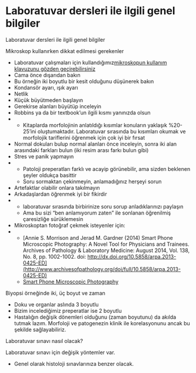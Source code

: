 # Laboratuvar dersleri ile ilgili genel bilgiler

Laboratuvar dersleri ile ilgili genel bilgiler

Mikroskop kullanırken dikkat edilmesi gerekenler

* Laboratuvar çalışmaları için kullandığımız[mikroskopun kullanım klavuzunu gözden geçirebilirsiniz](https://drive.google.com/file/d/0B4x15l9fUIsjMDJlRkxwbE8wQzQ/view?usp=sharing)
* Cama önce dışarıdan bakın
* Bu örneğin iki boyutlu bir kesit olduğunu düşünerek bakın
* Kondansör ayarı, ışık ayarı
* Netlik
* Küçük büyütmeden başlayın
* Gerekirse alanları büyütüp inceleyin
* Robbins ya da bir textbook’un ilgili kısmı yanınızda olsun
* * Kitaplarda morfolojinin anlatıldığı kısımlar konuların yaklaşık %20-25’ini oluştumaktadır. Laboratuvar sırasında bu kısımları okumak ve morfolojik tariflerini öğrenmek için çok iyi bir fırsat
* Normal dokuları bulup normal alanları önce inceleyin, sonra iki alan arasındaki farkları bulun \(iki resim arası farkı bulun gibi\)
* Stres ve panik yapmayın
* * Patoloji preperatları farklı ve acayip görünebilir, ama sizden beklenen şeyler oldukça basittir
  * Soru sormaktan çekinmeyin, anlamadığınız herşeyi sorun
* Artefaktlar olabilir onlara takılmayın
* Arkadaşlardan öğrenmek iyi bir fikirdir
* * laboratuvar sırasında birbirinize soru sorup anladıklarınızı paylaşın
  * Ama bu sizi “ben anlamıyorum zaten” ile sonlanan öğrenilmiş çaresizliğe sürüklemesin
* Mikroskoptan fotoğraf çekmek isteyenler için:
* * [Annie S. Morrison and Jerad M. Gardner \(2014\) Smart Phone Microscopic Photography: A Novel Tool for Physicians and Trainees. Archives of Pathology & Laboratory Medicine: August 2014, Vol. 138, No. 8, pp. 1002-1002. doi: http://dx.doi.org/10.5858/arpa.2013-0425-ED](http://www.archivesofpathology.org/doi/full/10.5858/arpa.2013-0425-ED)
  * [Smart Phone Microscopic Photography](https://www.youtube.com/watch?v=cfd9ViHBlR4)

Biyopsi örneğinde iki, üç boyut ve zaman

* Doku ve organlar aslında 3 boyutlu
* Bizim incelediğimiz preperatlar ise 2 boyutlu
* Hastalığın değişik dönemleri olduğunu \(zaman boyutunu\) da akılda tutmak lazım. Morfoloji ve patogenezin klinik ile korelasyonunu ancak bu şekilde sağlayabiliriz.

Laboratuvar sınavı nasıl olacak?

Laboratuvar sınavı için değişik yöntemler var.

* Genel olarak histoloji sınavlarınıza benzer olacak.

